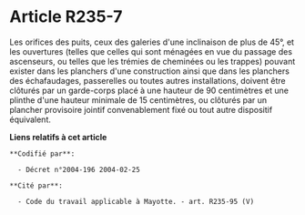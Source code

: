 # Article R235-7

Les orifices des puits, ceux des galeries d'une inclinaison de plus de 45°, et les ouvertures (telles que celles qui sont
ménagées en vue du passage des ascenseurs, ou telles que les trémies de cheminées ou les trappes) pouvant exister dans les
planchers d'une construction ainsi que dans les planchers des échafaudages, passerelles ou toutes autres installations,
doivent être clôturés par un garde-corps placé à une hauteur de 90 centimètres et une plinthe d'une hauteur minimale de 15
centimètres, ou clôturés par un plancher provisoire jointif convenablement fixé ou tout autre dispositif équivalent.

**Liens relatifs à cet article**

	**Codifié par**:

	  - Décret n°2004-196 2004-02-25

	**Cité par**:

	  - Code du travail applicable à Mayotte. - art. R235-95 (V)
